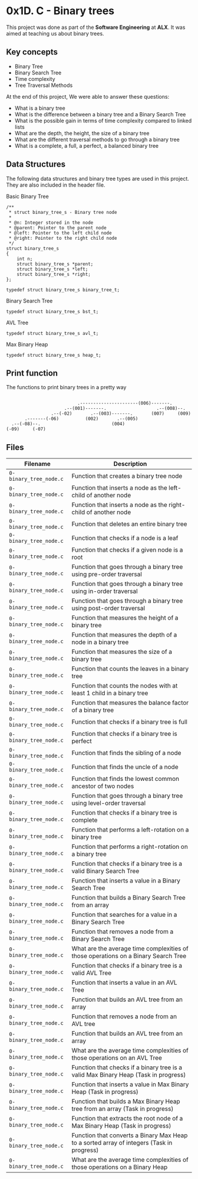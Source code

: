 # 0x1D. C - Binary trees

This project was done as part of the **Software Engineering** at **ALX**. It was aimed at teaching us about binary trees.

## Key concepts
* Binary Tree
* Binary Search Tree
* Time complexity
* Tree Traversal Methods

At the end of this project, We were able to answer these questions:

* What is a binary tree
* What is the difference between a binary tree and a Binary Search Tree
* What is the possible gain in terms of time complexity compared to linked lists
* What are the depth, the height, the size of a binary tree
* What are the different traversal methods to go through a binary tree
* What is a complete, a full, a perfect, a balanced binary tree

## Data Structures
The following data structures and binary tree types are used in this project. They are also included in the header file.

Basic Binary Tree
```
/**
 * struct binary_tree_s - Binary tree node
 *
 * @n: Integer stored in the node
 * @parent: Pointer to the parent node
 * @left: Pointer to the left child node
 * @right: Pointer to the right child node
 */
struct binary_tree_s
{
    int n;
    struct binary_tree_s *parent;
    struct binary_tree_s *left;
    struct binary_tree_s *right;
};

typedef struct binary_tree_s binary_tree_t;
```

Binary Search Tree
```
typedef struct binary_tree_s bst_t;
```

AVL Tree
```
typedef struct binary_tree_s avl_t;
```

Max Binary Heap
```
typedef struct binary_tree_s heap_t;
```
## Print function
The functions to print binary trees in a pretty way
```

                           .----------------------(006)-------.
                      .--(001)-------.                   .--(008)--.
                 .--(-02)       .--(003)-------.       (007)     (009)
       .-------(-06)          (002)       .--(005)
  .--(-08)--.                           (004)
(-09)     (-07)
```

## Files

| Filename | Description |
| -------- | ----------- |
|`0-binary_tree_node.c` | Function that creates a binary tree node |
|`0-binary_tree_node.c` | Function that inserts a node as the left-child of another node |
|`0-binary_tree_node.c` | Function that inserts a node as the right-child of another node |
|`0-binary_tree_node.c` | Function that deletes an entire binary tree |
|`0-binary_tree_node.c` | Function that checks if a node is a leaf |
|`0-binary_tree_node.c` | Function that checks if a given node is a root |
|`0-binary_tree_node.c` | Function that goes through a binary tree using pre-order traversal |
|`0-binary_tree_node.c` | Function that goes through a binary tree using in-order traversal |
|`0-binary_tree_node.c` | Function that goes through a binary tree using post-order traversal |
|`0-binary_tree_node.c` | Function that measures the height of a binary tree |
|`0-binary_tree_node.c` | Function that measures the depth of a node in a binary tree |
|`0-binary_tree_node.c` | Function that measures the size of a binary tree |
|`0-binary_tree_node.c` | Function that counts the leaves in a binary tree |
|`0-binary_tree_node.c` | Function that counts the nodes with at least 1 child in a binary tree |
|`0-binary_tree_node.c` | Function that measures the balance factor of a binary tree |
|`0-binary_tree_node.c` | Function that checks if a binary tree is full |
|`0-binary_tree_node.c` | Function that checks if a binary tree is perfect |
|`0-binary_tree_node.c` | Function that finds the sibling of a node |
|`0-binary_tree_node.c` | Function that finds the uncle of a node |
|`0-binary_tree_node.c` | Function that finds the lowest common ancestor of two nodes |
|`0-binary_tree_node.c` | Function that goes through a binary tree using level-order traversal |
|`0-binary_tree_node.c` | Function that checks if a binary tree is complete |
|`0-binary_tree_node.c` | Function that performs a left-rotation on a binary tree |
|`0-binary_tree_node.c` | Function that performs a right-rotation on a binary tree |
|`0-binary_tree_node.c` | Function that checks if a binary tree is a valid Binary Search Tree |
|`0-binary_tree_node.c` | Function that inserts a value in a Binary Search Tree |
|`0-binary_tree_node.c` | Function that builds a Binary Search Tree from an array |
|`0-binary_tree_node.c` | Function that searches for a value in a Binary Search Tree |
|`0-binary_tree_node.c` | Function that removes a node from a Binary Search Tree |
|`0-binary_tree_node.c` | What are the average time complexities of those operations on a Binary Search Tree |
|`0-binary_tree_node.c` | Function that checks if a binary tree is a valid AVL Tree |
|`0-binary_tree_node.c` | Function that inserts a value in an AVL Tree |
|`0-binary_tree_node.c` | Function that builds an AVL tree from an array |
|`0-binary_tree_node.c` | Function that removes a node from an AVL tree |
|`0-binary_tree_node.c` | Function that builds an AVL tree from an array |
|`0-binary_tree_node.c` | What are the average time complexities of those operations on an AVL Tree |
|`0-binary_tree_node.c` | Function that checks if a binary tree is a valid Max Binary Heap (Task in progress) |
|`0-binary_tree_node.c` | Function that inserts a value in Max Binary Heap (Task in progress) |
|`0-binary_tree_node.c` | Function that builds a Max Binary Heap tree from an array (Task in progress) |
|`0-binary_tree_node.c` | Function that extracts the root node of a Max Binary Heap (Task in progress) |
|`0-binary_tree_node.c` | Function that converts a Binary Max Heap to a sorted array of integers (Task in progress) |
|`0-binary_tree_node.c` | What are the average time complexities of those operations on a Binary Heap |

